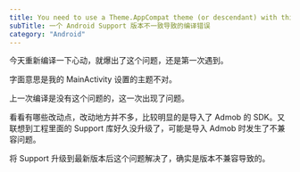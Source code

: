 ```yaml
---
title: You need to use a Theme.AppCompat theme (or descendant) with this activity.
subTitle: 一个 Android Support 版本不一致导致的编译错误
category: "Android"
---
```


今天重新编译一下心动，就爆出了这个问题，还是第一次遇到。

字面意思是我的 MainActivity 设置的主题不对。

上一次编译是没有这个问题的，这一次出现了问题。

看看有哪些改动点，改动地方并不多，比较明显的是导入了 Admob 的 SDK。又联想到工程里面的 Support 库好久没升级了，可能是导入 Admob 时发生了不兼容问题。

将 Support 升级到最新版本后这个问题解决了，确实是版本不兼容导致的。